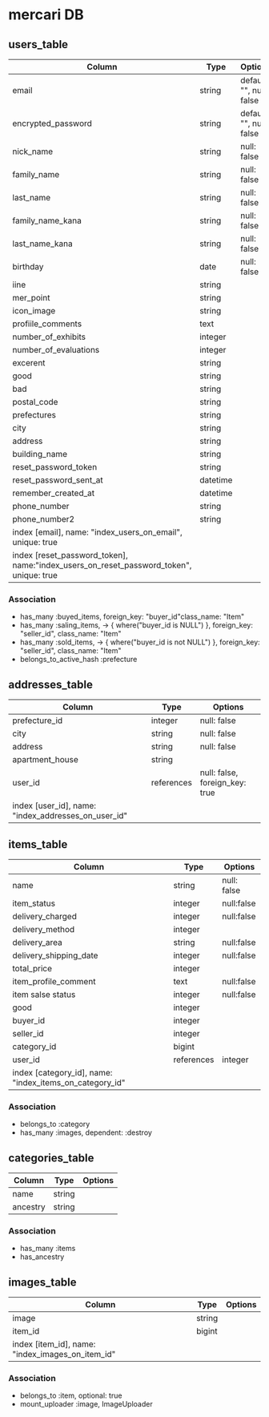 # mercari DB

## users_table
|Column|Type|Options|
|------|----|-------|
|email|string|default: "", null: false|
|encrypted_password|string|default: "", null: false|
|nick_name|string|null: false|
|family_name|string|null: false|
|last_name|string|null: false|
|family_name_kana|string|null: false|
|last_name_kana|string|null: false|
|birthday|date|null: false|
|iine|string||
|mer_point|string||
|icon_image|string||
|profiile_comments|text||
|number_of_exhibits|integer||
|number_of_evaluations|integer||
|excerent|string||
|good|string||
|bad|string||
|postal_code|string||
|prefectures|string||
|city|string||
|address|string||
|building_name|string||
|reset_password_token|string||
|reset_password_sent_at|datetime||
|remember_created_at|datetime||
|phone_number|string||
|phone_number2|string||
|index [email], name: "index_users_on_email", unique: true|
|index [reset_password_token], name:"index_users_on_reset_password_token", unique: true|


### Association
- has_many :buyed_items, foreign_key: "buyer_id"class_name: "Item"
- has_many :saling_items, -> { where("buyer_id is NULL") }, foreign_key: "seller_id", class_name: "Item"
- has_many :sold_items, -> { where("buyer_id is not NULL") }, foreign_key: "seller_id", class_name: "Item"
- belongs_to_active_hash :prefecture


## addresses_table
|Column|Type|Options|
|------|----|-------|
|prefecture_id|integer|null: false|
|city|string|null: false|
|address|string|null: false|
|apartment_house|string||
|user_id|references|null: false, foreign_key: true|
|index [user_id], name: "index_addresses_on_user_id"


## items_table
|Column|Type|Options|
|------|----|-------|
|name|string|null: false|
|item_status|integer|null:false|
|delivery_charged|integer|null:false|
|delivery_method|integer||
|delivery_area|string|null:false|
|delivery_shipping_date|integer|null:false|
|total_price|integer||
|item_profile_comment|text|null:false|
|item salse status|integer|null:false|
|good|integer||
|buyer_id|integer||
|seller_id|integer||
|category_id|bigint||
|user_id|references|integer|null: false, foreign_key: true|
|index [category_id], name: "index_items_on_category_id"



### Association
- belongs_to :category
- has_many :images, dependent: :destroy



## categories_table
|Column|Type|Options|
|------|----|-------|
|name|string||
|ancestry|string||


### Association
- has_many :items
- has_ancestry


## images_table
|Column|Type|Options|
|------|----|-------|
|image|string||
|item_id|bigint|  |
|index [item_id], name: "index_images_on_item_id"|


### Association
- belongs_to :item, optional: true
- mount_uploader :image, ImageUploader